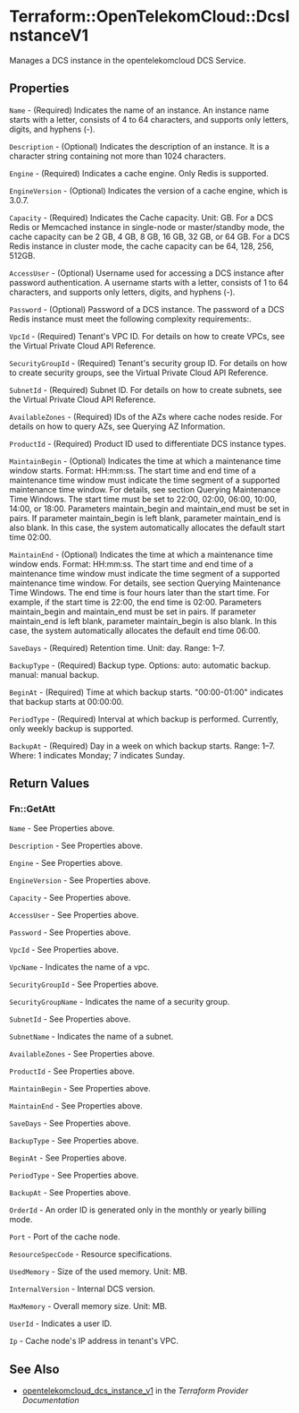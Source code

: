 # Terraform::OpenTelekomCloud::DcsInstanceV1

Manages a DCS instance in the opentelekomcloud DCS Service.

## Properties

`Name` - (Required) Indicates the name of an instance. An instance name starts with a letter, consists of 4 to 64 characters, and supports only letters, digits, and hyphens (-).

`Description` - (Optional) Indicates the description of an instance. It is a character string containing not more than 1024 characters.

`Engine` - (Required) Indicates a cache engine. Only Redis is supported.

`EngineVersion` - (Optional) Indicates the version of a cache engine, which is 3.0.7.

`Capacity` - (Required) Indicates the Cache capacity. Unit: GB. For a DCS Redis or Memcached instance in single-node or master/standby mode, the cache capacity can be 2 GB, 4 GB, 8 GB, 16 GB, 32 GB, or 64 GB. For a DCS Redis instance in cluster mode, the cache capacity can be 64, 128, 256, 512GB.

`AccessUser` - (Optional) Username used for accessing a DCS instance after password authentication. A username starts with a letter, consists of 1 to 64 characters, and supports only letters, digits, and hyphens (-).

`Password` - (Optional) Password of a DCS instance. The password of a DCS Redis instance must meet the following complexity requirements:.

`VpcId` - (Required) Tenant's VPC ID. For details on how to create VPCs, see the Virtual Private Cloud API Reference.

`SecurityGroupId` - (Required) Tenant's security group ID. For details on how to create security groups, see the Virtual Private Cloud API Reference.

`SubnetId` - (Required) Subnet ID. For details on how to create subnets, see the Virtual Private Cloud API Reference.

`AvailableZones` - (Required) IDs of the AZs where cache nodes reside. For details on how to query AZs, see Querying AZ Information.

`ProductId` - (Required) Product ID used to differentiate DCS instance types.

`MaintainBegin` - (Optional) Indicates the time at which a maintenance time window starts. Format: HH:mm:ss. The start time and end time of a maintenance time window must indicate the time segment of a supported maintenance time window. For details, see section Querying Maintenance Time Windows. The start time must be set to 22:00, 02:00, 06:00, 10:00, 14:00, or 18:00. Parameters maintain_begin and maintain_end must be set in pairs. If parameter maintain_begin is left blank, parameter maintain_end is also blank. In this case, the system automatically allocates the default start time 02:00.

`MaintainEnd` - (Optional) Indicates the time at which a maintenance time window ends. Format: HH:mm:ss. The start time and end time of a maintenance time window must indicate the time segment of a supported maintenance time window. For details, see section Querying Maintenance Time Windows. The end time is four hours later than the start time. For example, if the start time is 22:00, the end time is 02:00. Parameters maintain_begin and maintain_end must be set in pairs. If parameter maintain_end is left blank, parameter maintain_begin is also blank. In this case, the system automatically allocates the default end time 06:00.

`SaveDays` - (Required) Retention time. Unit: day. Range: 1–7.

`BackupType` - (Required) Backup type. Options: auto: automatic backup. manual: manual backup.

`BeginAt` - (Required) Time at which backup starts. "00:00-01:00" indicates that backup starts at 00:00:00.

`PeriodType` - (Required) Interval at which backup is performed. Currently, only weekly backup is supported.

`BackupAt` - (Required) Day in a week on which backup starts. Range: 1–7. Where: 1 indicates Monday; 7 indicates Sunday.


## Return Values

### Fn::GetAtt

`Name` - See Properties above.

`Description` - See Properties above.

`Engine` - See Properties above.

`EngineVersion` - See Properties above.

`Capacity` - See Properties above.

`AccessUser` - See Properties above.

`Password` - See Properties above.

`VpcId` - See Properties above.

`VpcName` - Indicates the name of a vpc.

`SecurityGroupId` - See Properties above.

`SecurityGroupName` - Indicates the name of a security group.

`SubnetId` - See Properties above.

`SubnetName` - Indicates the name of a subnet.

`AvailableZones` - See Properties above.

`ProductId` - See Properties above.

`MaintainBegin` - See Properties above.

`MaintainEnd` - See Properties above.

`SaveDays` - See Properties above.

`BackupType` - See Properties above.

`BeginAt` - See Properties above.

`PeriodType` - See Properties above.

`BackupAt` - See Properties above.

`OrderId` - An order ID is generated only in the monthly or yearly billing mode.

`Port` - Port of the cache node.

`ResourceSpecCode` - Resource specifications.

`UsedMemory` - Size of the used memory. Unit: MB.

`InternalVersion` - Internal DCS version.

`MaxMemory` - Overall memory size. Unit: MB.

`UserId` - Indicates a user ID.

`Ip` - Cache node's IP address in tenant's VPC.

## See Also

* [opentelekomcloud_dcs_instance_v1](https://www.terraform.io/docs/providers/opentelekomcloud/r/dcs_instance_v1.html) in the _Terraform Provider Documentation_